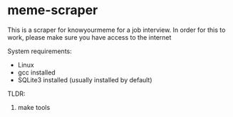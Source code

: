 # meme-scraper
This is a scraper for knowyourmeme for a job interview.  In order for this to
work, please make sure you have access to the internet

System requirements:
- Linux
- gcc installed
- SQLite3 installed (usually installed by default)

TLDR:
1. make tools
